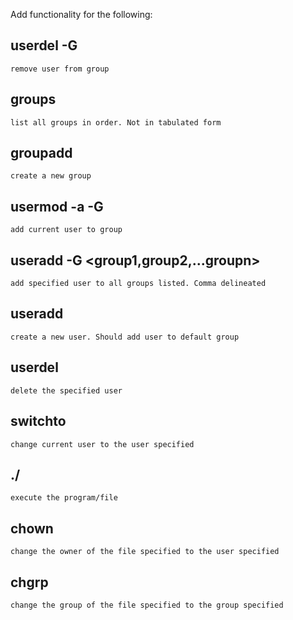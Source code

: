 Add functionality for the following:

  ## userdel -G <group> <username>  
    remove user from group  
  ## groups  
    list all groups in order. Not in tabulated form  
  ## groupadd <group>  
    create a new group  
  ## usermod -a -G <group>  
    add current user to group  
  ## useradd -G <group1,group2,...groupn> <user>   
    add specified user to all groups listed. Comma delineated  
  ## useradd <user>  
    create a new user. Should add user to default group  
  ## userdel <user>  
    delete the specified user  
  ## switchto <user>  
    change current user to the user specified  
  ## ./<file>  
    execute the program/file  
  ## chown <newOwner> <file>  
    change the owner of the file specified to the user specified  
  ## chgrp <bnewGroup> <file>  
    change the group of the file specified to the group specified  
